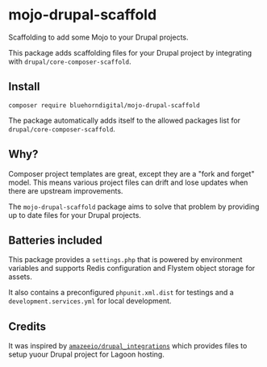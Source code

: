 # mojo-drupal-scaffold

Scaffolding to add some Mojo to your Drupal projects.

This package adds scaffolding files for your Drupal project by integrating with `drupal/core-composer-scaffold`.

## Install

```
composer require bluehorndigital/mojo-drupal-scaffold
```

The package automatically adds itself to the allowed packages list for `drupal/core-composer-scaffold`.

## Why?

Composer project templates are great, except they are a "fork and forget" model. This means various project files can drift and lose updates when there are upstream improvements.

The `mojo-drupal-scaffold` package aims to solve that problem by providing up to date files for your Drupal projects.

## Batteries included

This package provides a `settings.php` that is powered by environment variables and supports Redis configuration and Flystem object storage for assets.

It also contains a preconfigured `phpunit.xml.dist` for testings and a `development.services.yml` for local development.


## Credits

It was inspired by [`amazeeio/drupal_integrations`](https://github.com/amazeeio/drupal-integrations) which provides files to setup yuour Drupal project for Lagoon hosting.

